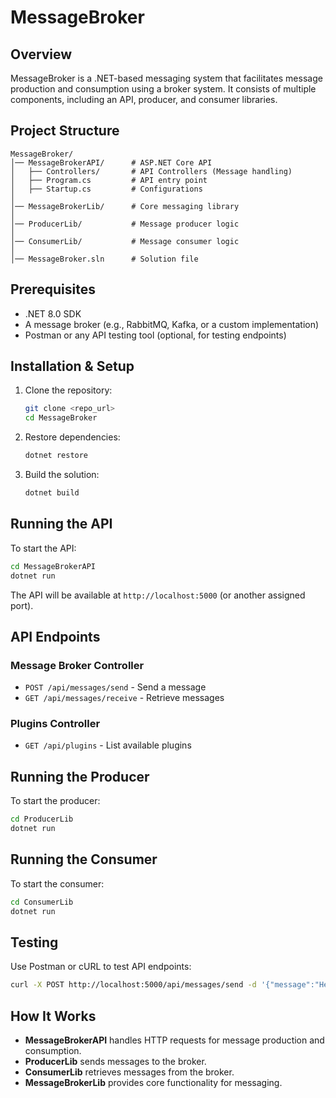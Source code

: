 # MessageBroker

## Overview

MessageBroker is a .NET-based messaging system that facilitates message production and consumption using a broker system. It consists of multiple components, including an API, producer, and consumer libraries.

## Project Structure

```
MessageBroker/
│── MessageBrokerAPI/      # ASP.NET Core API
│   ├── Controllers/       # API Controllers (Message handling)
│   ├── Program.cs         # API entry point
│   ├── Startup.cs         # Configurations
│
│── MessageBrokerLib/      # Core messaging library
│
│── ProducerLib/           # Message producer logic
│
│── ConsumerLib/           # Message consumer logic
│
│── MessageBroker.sln      # Solution file
```

## Prerequisites

- .NET 8.0 SDK
- A message broker (e.g., RabbitMQ, Kafka, or a custom implementation)
- Postman or any API testing tool (optional, for testing endpoints)

## Installation & Setup

1. Clone the repository:
   ```sh
   git clone <repo_url>
   cd MessageBroker
   ```
2. Restore dependencies:
   ```sh
   dotnet restore
   ```
3. Build the solution:
   ```sh
   dotnet build
   ```

## Running the API

To start the API:

```sh
cd MessageBrokerAPI
dotnet run
```

The API will be available at `http://localhost:5000` (or another assigned port).

## API Endpoints

### Message Broker Controller

- `POST /api/messages/send` - Send a message
- `GET /api/messages/receive` - Retrieve messages

### Plugins Controller

- `GET /api/plugins` - List available plugins

## Running the Producer

To start the producer:

```sh
cd ProducerLib
dotnet run
```

## Running the Consumer

To start the consumer:

```sh
cd ConsumerLib
dotnet run
```

## Testing

Use Postman or cURL to test API endpoints:

```sh
curl -X POST http://localhost:5000/api/messages/send -d '{"message":"Hello"}' -H "Content-Type: application/json"
```

## How It Works

- **MessageBrokerAPI** handles HTTP requests for message production and consumption.
- **ProducerLib** sends messages to the broker.
- **ConsumerLib** retrieves messages from the broker.
- **MessageBrokerLib** provides core functionality for messaging.


